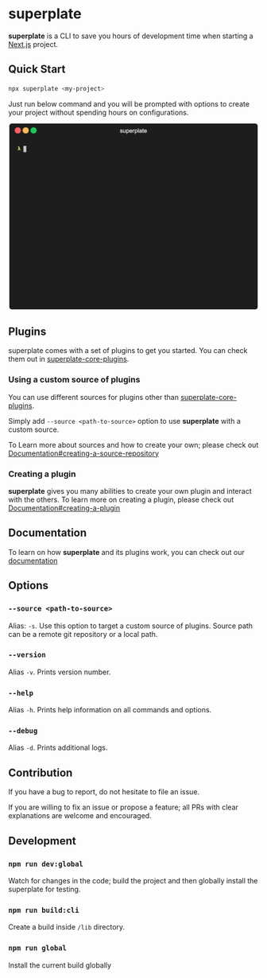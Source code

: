 # superplate

**superplate** is a CLI to save you hours of development time when starting a [Next.js](https://nextjs.org/) project. 

## Quick Start

```bash
npx superplate <my-project>
```

Just run below command and you will be prompted with options to create your project without spending hours on configurations. 

<p align='center'>
<img src='./documentation/static/img/terminal.gif' width='500' alt='npm start'>
</p>

## Plugins

superplate comes with a set of plugins to get you started. You can check them out in [superplate-core-plugins](https://github.com/pankod/superplate-core-plugins). 

### Using a custom source of plugins

You can use different sources for plugins other than [superplate-core-plugins](https://github.com/pankod/superplate-core-plugins). 

Simply add `--source <path-to-source>` option to use **superplate** with a custom source. 

To Learn more about sources and how to create your own; please check out [Documentation#creating-a-source-repository](X)

### Creating a plugin

**superplate** gives you many abilities to create your own plugin and interact with the others. To learn more on creating a plugin, please check out [Documentation#creating-a-plugin](X)

## Documentation

To learn on how **superplate** and its plugins work, you can check out our [documentation](X)

## Options

### `--source <path-to-source>`

Alias: `-s`. Use this option to target a custom source of plugins. Source path can be a remote git repository or a local path.

### `--version`

Alias `-v`. Prints version number.

### `--help`

Alias `-h`. Prints help information on all commands and options.

### `--debug`

Alias `-d`. Prints additional logs.

## Contribution

If you have a bug to report, do not hesitate to file an issue.

If you are willing to fix an issue or propose a feature; all PRs with clear explanations are welcome and encouraged.

## Development

### `npm run dev:global`

Watch for changes in the code; build the project and then globally install the superplate for testing.

### `npm run build:cli`

Create a build inside `/lib` directory.

### `npm run global`

Install the current build globally
